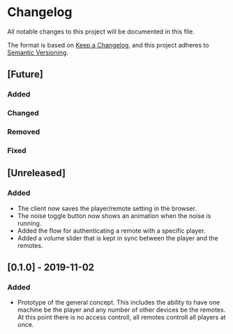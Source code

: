 # Changelog

All notable changes to this project will be documented in this file.

The format is based on [Keep a Changelog](https://keepachangelog.com/en/1.0.0/),
and this project adheres to [Semantic Versioning](https://semver.org/spec/v2.0.0.html).

## [Future]

### Added
### Changed
### Removed
### Fixed


## [Unreleased]

### Added
* The client now saves the player/remote setting in the browser.
* The noise toggle button now shows an animation when the noise is running.
* Added the flow for authenticating a remote with a specific player.
* Added a volume slider that is kept in sync between the player and the remotes.


## [0.1.0] - 2019-11-02

### Added
* Prototype of the general concept. This includes the ability to have one machine be the player and any number of other devices be the remotes. At this point there is no access controll, all remotes controll all players at once.
